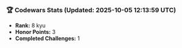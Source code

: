 ### 🏆 Codewars Stats (Updated: 2025-10-05 12:13:59 UTC)

- **Rank:** 8 kyu
- **Honor Points:** 3
- **Completed Challenges:** 1
